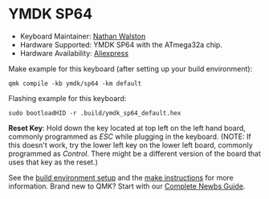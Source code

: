# YMDK SP64

* Keyboard Maintainer: [Nathan Walston](https://github.com/walston)
* Hardware Supported: YMDK SP64 with the ATmega32a chip.
* Hardware Availability: [Aliexpress](https://www.aliexpress.com/item/4000074426801.html?spm=a2g0o.productlist.0.0.13a043a4NuWRUc&algo_pvid=d2e1c7f2-710a-47be-98be-c2ee4c35e205&algo_expid=d2e1c7f2-710a-47be-98be-c2ee4c35e205-1&btsid=7eeb6dd6-e91f-4ecc-b94c-0ce4b1d089e0&ws_ab_test=searchweb0_0,searchweb201602_9,searchweb201603_53)

Make example for this keyboard (after setting up your build environment):

    qmk compile -kb ymdk/sp64 -km default

Flashing example for this keyboard:

    sudo bootloadHID -r .build/ymdk_sp64_default.hex

**Reset Key**: Hold down the key located at top left on the left hand board, commonly programmed as _ESC_ while plugging in the keyboard.  (NOTE:  If this doesn't work, try the lower left key on the lower left board, commonly programmed as _Control_.  There might be a different version of the board that uses that key as the reset.)

See the [build environment setup](https://docs.qmk.fm/#/getting_started_build_tools) and the [make instructions](https://docs.qmk.fm/#/getting_started_make_guide) for more information. Brand new to QMK? Start with our [Complete Newbs Guide](https://docs.qmk.fm/#/newbs).
